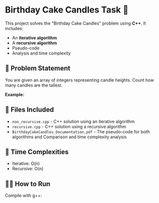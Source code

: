 # Birthday Cake Candles Task 🎂

This project solves the "Birthday Cake Candles" problem using **C++**. It includes:
- An **iterative algorithm**
- A **recursive algorithm**
- Pseudo-code
- Analysis and time complexity

## 🎯 Problem Statement

You are given an array of integers representing candle heights. Count how many candles are the tallest.

**Example:**

## 📂 Files Included

- `non_recursive.cpp` - C++ solution using an iterative algorithm
- `recursive.cpp` - C++ solution using a recursive algorithm
- `BirthdayCakeCandles_Documentation.pdf` - The pseudo-code for both algorithms and Comparison and time complexity analysis

## 🧠 Time Complexities

- Iterative: O(n)
- Recursive: O(n)

## 👩‍💻 How to Run

Compile with g++:
